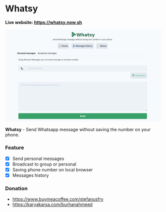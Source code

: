 # Whatsy

__Live website: https://whatsy.now.sh__

![Whatsy homepage](/public/screenshot.png)

__Whatsy__ - Send Whatsapp message without saving the number on your phone. 

### Feature

- [x] Send personal messages
- [x] Broadcast to group or personal
- [x] Saving phone number on local browser
- [x] Messages history

### Donation

- https://www.buymeacoffee.com/stefanusfry
- https://karyakarsa.com/burhanahmeed
